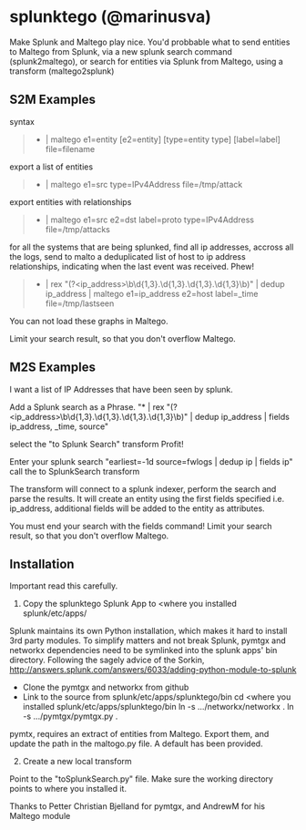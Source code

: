 splunktego (@marinusva)
==============

Make Splunk and Maltego play nice.
You'd probbable what to
  send entities to Maltego from Splunk, via a new splunk search command (splunk2maltego), or
  search for entities via Splunk from Maltego, using a transform (maltego2splunk)


S2M Examples
--------------
syntax
> * | maltego e1=entity [e2=entity] [type=entity type] [label=label] file=filename

export a list of entities

> * | maltego e1=src type=IPv4Address file=/tmp/attack

export entities with relationships
> * | maltego e1=src e2=dst label=proto type=IPv4Address file=/tmp/attacks

for all the systems that are being splunked,
   find all ip addresses, accross all the logs,
   send to malto a deduplicated list of host to ip address relationships,
   indicating when the last event was received.
   Phew!
   
> * | rex "(?<ip_address>\b\d{1,3}\.\d{1,3}\.\d{1,3}\.\d{1,3}\b)" | dedup ip_address | maltego e1=ip_address e2=host label=_time file=/tmp/lastseen

You can not load these graphs in Maltego.

Limit your search result, so that you don't overflow Maltego.


M2S Examples
--------------

I want a list of IP Addresses that have been seen by splunk.

Add a Splunk search as a Phrase.
  "* | rex "(?<ip_address>\b\d{1,3}\.\d{1,3}\.\d{1,3}\.\d{1,3}\b)" | dedup ip_address | fields ip_address, _time, source"

select the "to Splunk Search" transform
Profit!

Enter your splunk search
"earliest=-1d source=fwlogs | dedup ip | fields ip"
call the to SplunkSearch transform 

The transform will connect to a splunk indexer, perform the search and parse the results.
It will create an entity using the first fields specified i.e. ip_address, additional fields will be added to the entity as attributes.

You must end your search with the fields command!
Limit your search result, so that you don't overflow Maltego.


Installation
--------------
Important read this carefully.

1. Copy the splunktego Splunk App to <where you installed splunk/etc/apps/

Splunk maintains its own Python installation, which makes it hard to install 3rd party modules.
To simplify matters and not break Splunk, pymtgx and networkx dependencies need to be symlinked into the splunk apps' bin directory.
Following the sagely advice of the Sorkin, http://answers.splunk.com/answers/6033/adding-python-module-to-splunk

- Clone the pymtgx and networkx from github
- Link to the source from splunk/etc/apps/splunktego/bin
  cd <where you installed splunk/etc/apps/splunktego/bin
  ln -s .../networkx/networkx .
  ln -s .../pymtgx/pymtgx.py .

pymtx, requires an extract of entities from Maltego. 
Export them, and update the path in the maltogo.py file.
A default has been provided.

2. Create a new local transform

Point to the "toSplunkSearch.py" file.
Make sure the working directory points to where you installed it.


Thanks to Petter Christian Bjelland for pymtgx, and AndrewM for his Maltego module
